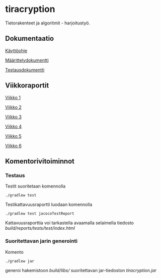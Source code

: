 # tiracryption
Tietorakenteet ja algoritmit -  harjoitustyö.

## Dokumentaatio
[Käyttöohje](/documentation/kayttoohje.md)

[Määrittelydokumentti](/documentation/vaatimusmaarittely.md)

<!--[Arkkitehtuurikuvaus](/documentation/arkkitehtuuri.md)
-->
[Testausdokumentti](/documentation/testaus.md)

## Viikkoraportit
[Viikko 1](/documentation/viikkoraportti1.md)

[Viikko 2](/documentation/viikkoraportti2.md)

[Viikko 3](/documentation/viikkoraportti3.md)

[Viikko 4](/documentation/viikkoraportti4.md)

[Viikko 5](/documentation/viikkoraportti5.md)

[Viikko 6](/documentation/viikkoraportti6.md)

## Komentorivitoiminnot

### Testaus

Testit suoritetaan komennolla

```
./gradlew test
```

Testikattavuusraportti luodaan komennolla

```
./gradlew test jacocoTestReport
```

Kattavuusraporttia voi tarkastella avaamalla selaimella tiedosto _build/reports/tests/test/index.html_

### Suoritettavan jarin generointi

Komento

```
./gradlew jar
```

generoi hakemistoon _build/libs/_ suoritettavan jar-tiedoston _tiracryption.jar_
<!--
### JavaDoc

JavaDoc generoidaan komennolla

```
mvn javadoc:javadoc
```

JavaDocia voi tarkastella avaamalla selaimella tiedosto _target/site/apidocs/index.html_ -->
<!--
### Checkstyle

Tiedoston [checkstyle.xml](/config/checkstyle/checkstyle.xml) määrittelemät tarkistukset suoritetaan komennolla

```
./gradlew checkstyleMain
```

Mahdolliset virheilmoitukset selviävät avaamalla selaimella tiedosto _build/reports/checkstyle/main.html_
-->
